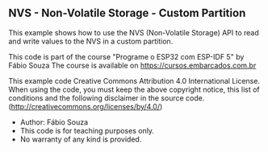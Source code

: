 ## NVS - Non-Volatile Storage - Custom Partition

This example shows how to use the NVS (Non-Volatile Storage) API to read and
write values to the NVS in a custom partition.

This code is part of the course "Programe o ESP32 com ESP-IDF 5" by Fábio Souza
The course is available on https://cursos.embarcados.com.br

This example code Creative Commons Attribution 4.0 International License.
When using the code, you must keep the above copyright notice,
this list of conditions and the following disclaimer in the source code.
(http://creativecommons.org/licenses/by/4.0/)

- Author: Fábio Souza
- This code is for teaching purposes only.
- No warranty of any kind is provided.
